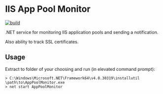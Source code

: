 # IIS App Pool Monitor

[![build](https://github.com/ahwm/IISAppPoolMonitor/actions/workflows/build.yml/badge.svg)](https://github.com/ahwm/IISAppPoolMonitor/actions/workflows/build.yml)

.NET service for monitoring IIS application pools and sending a notification.

Also ability to track SSL certificates.

## Usage
Extract to folder of your choosing and run (in elevated command prompt):

```
> C:\Windows\Microsoft.NET\Framework64\v4.0.30319\installutil \path\to\AppPoolMonitor.exe
> net start AppPoolMonitor
```
